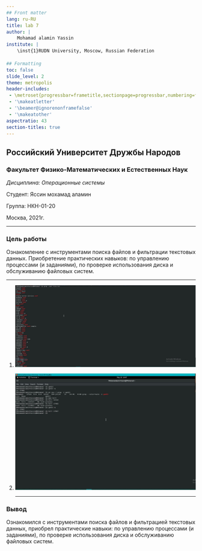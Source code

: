 ```yaml
---
## Front matter
lang: ru-RU
title: lab 7
author: |
	Mohamad alamin Yassin
institute: |
	\inst{1}RUDN University, Moscow, Russian Federation

## Formatting
toc: false
slide_level: 2
theme: metropolis
header-includes: 
 - \metroset{progressbar=frametitle,sectionpage=progressbar,numbering=fraction}
 - '\makeatletter'
 - '\beamer@ignorenonframefalse'
 - '\makeatother'
aspectratio: 43
section-titles: true
---
```


## Российский Университет Дружбы Народов

### Факультет Физико-Математических и Естественных Наук

*Дисциплина: Операционные системы*

Студент: Яссин мохамад аламин

Группа: НКН-01-20

Москва, 2021г.

----

### Цель работы

Ознакомление с инструментами поиска файлов и фильтрации текстовых данных. Приобретение практических навыков: по управлению процессами (и заданиями), по проверке использования диска и обслуживанию файловых систем.

---

1. ![first image](https://github.com/Strikoder/OS/blob/main/lab%2007/report/img/7.2.JPG?raw=true)
2. ![second image](https://github.com/Strikoder/OS/blob/main/lab%2007/report/img/7.5.JPG?raw=true)
   
   ----

### Вывод

Ознакомился с инструментами поиска файлов и фильтрацией текстовых данных, приобрел практические навыки: по управлению процессами (и заданиями), по проверке использования диска и обслуживанию файловых систем.